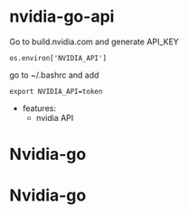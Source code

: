 # nvidia-go-api
Go to build.nvidia.com and generate API_KEY

```os.environ['NVIDIA_API']```

go to ~/.bashrc and add

```export NVIDIA_API=token```

- features:
  - nvidia API
# Nvidia-go
# Nvidia-go
